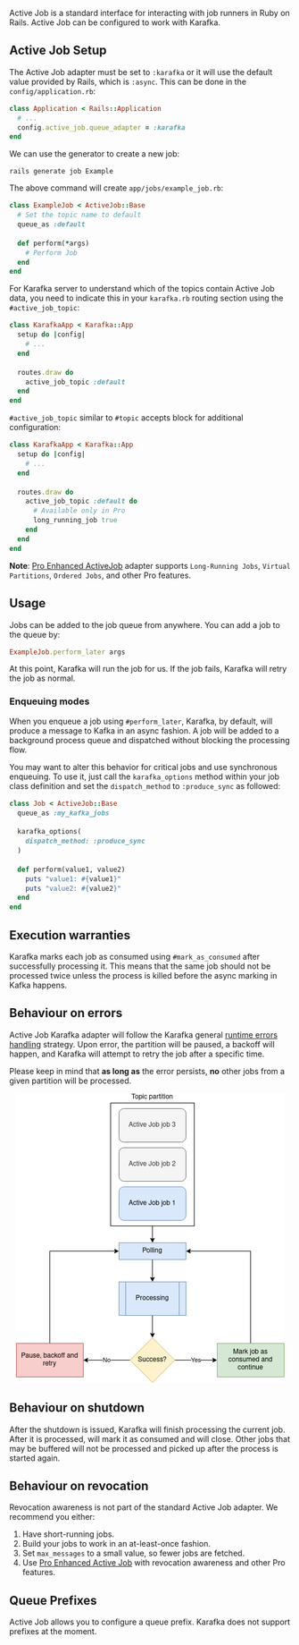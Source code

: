 Active Job is a standard interface for interacting with job runners in Ruby on Rails. Active Job can be configured to work with Karafka.

## Active Job Setup

The Active Job adapter must be set to `:karafka` or it will use the default value provided by Rails, which is `:async`. This can be done in the `config/application.rb`:

```ruby
class Application < Rails::Application
  # ...
  config.active_job.queue_adapter = :karafka
end
```

We can use the generator to create a new job:

```
rails generate job Example
```

The above command will create `app/jobs/example_job.rb`:

```ruby
class ExampleJob < ActiveJob::Base
  # Set the topic name to default
  queue_as :default

  def perform(*args)
    # Perform Job
  end
end
```

For Karafka server to understand which of the topics contain Active Job data, you need to indicate this in your `karafka.rb` routing section using the `#active_job_topic`:

```ruby
class KarafkaApp < Karafka::App
  setup do |config|
    # ...
  end

  routes.draw do
    active_job_topic :default
  end
end
```

`#active_job_topic` similar to `#topic` accepts block for additional configuration:

```ruby
class KarafkaApp < Karafka::App
  setup do |config|
    # ...
  end

  routes.draw do
    active_job_topic :default do
      # Available only in Pro
      long_running_job true
    end
  end
end
```

**Note**: [Pro Enhanced ActiveJob](Pro-Enhanced-Active-Job) adapter supports `Long-Running Jobs`, `Virtual Partitions`, `Ordered Jobs`, and other Pro features.

## Usage

Jobs can be added to the job queue from anywhere. You can add a job to the queue by:

```ruby
ExampleJob.perform_later args
```

At this point, Karafka will run the job for us. If the job fails, Karafka will retry the job as normal.

### Enqueuing modes

When you enqueue a job using `#perform_later`, Karafka, by default, will produce a message to Kafka in an async fashion. A job will be added to a background process queue and dispatched without blocking the processing flow.

You may want to alter this behavior for critical jobs and use synchronous enqueuing. To use it, just call the `karafka_options` method within your job class definition and set the `dispatch_method` to `:produce_sync` as followed:

```ruby
class Job < ActiveJob::Base
  queue_as :my_kafka_jobs

  karafka_options(
    dispatch_method: :produce_sync
  )

  def perform(value1, value2)
    puts "value1: #{value1}"
    puts "value2: #{value2}"
  end
end
```

## Execution warranties

Karafka marks each job as consumed using `#mark_as_consumed` after successfully processing it. This means that the same job should not be processed twice unless the process is killed before the async marking in Kafka happens.

## Behaviour on errors

Active Job Karafka adapter will follow the Karafka general [runtime errors handling](Error-handling-and-back-off-policy#runtime) strategy. Upon error, the partition will be paused, a backoff will happen, and Karafka will attempt to retry the job after a specific time.

Please keep in mind that **as long as** the error persists, **no** other jobs from a given partition will be processed.

<p align="center">
  <img src="https://raw.githubusercontent.com/karafka/misc/master/charts/aj_error_handling.png" />
</p>

## Behaviour on shutdown

After the shutdown is issued, Karafka will finish processing the current job. After it is processed, will mark it as consumed and will close. Other jobs that may be buffered will not be processed and picked up after the process is started again.

## Behaviour on revocation

Revocation awareness is not part of the standard Active Job adapter. We recommend you either:

1. Have short-running jobs.
2. Build your jobs to work in an at-least-once fashion.
3. Set `max_messages` to a small value, so fewer jobs are fetched.
4. Use [Pro Enhanced Active Job](Pro-Enhanced-Active-Job) with revocation awareness and other Pro features.

## Queue Prefixes

Active Job allows you to configure a queue prefix. Karafka does not support prefixes at the moment.
